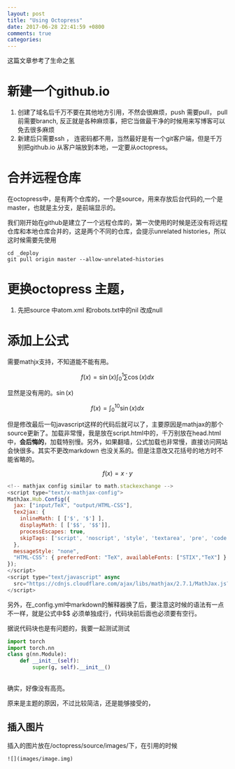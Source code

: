 ```yaml
---
layout: post
title: "Using Octopress"
date: 2017-06-28 22:41:59 +0800
comments: true
categories: 
---
```


这篇文章参考了生命之氢

[reference]: http://shengmingzhiqing.com/blog/octopress-lean-modification-1.html/	"生命之氢"
[reference]: http://shengmingzhiqing.com/blog/octopress-lean-modification-1.html/	" reference from here"

# 新建一个github.io

1. 创建了域名后千万不要在其他地方引用，不然会很麻烦，push 需要pull， pull 前需要branch, 反正就是各种麻烦事，把它当做最干净的时候用来写博客可以免去很多麻烦
2. 新建后只需要ssh ， 连密码都不用，当然最好是有一个git客户端，但是千万别把github.io 从客户端放到本地，一定要从octopress。

# 合并远程仓库

在octopress中，是有两个仓库的，一个是source，用来存放后台代码的,一个是master，也就是主分支，是前端显示的。

我们刚开始在github是建立了一个远程仓库的，第一次使用的时候是还没有将远程仓库和本地仓库合并的，这是两个不同的仓库，会提示unrelated histories，所以这时候需要先使用

~~~shell
cd _deploy
git pull origin master --allow-unrelated-histories
~~~



# 更换octopress 主题，

1. 先把source 中atom.xml 和robots.txt中的nil 改成null

# 添加上公式

需要mathjx支持，不知道能不能有用。

$$f(x) = \sin(x)\int_{0}^{1}\sum \cos(x)dx$$

显然是没有用的。$\sin(x)$

$$f(x) = \int^{10}_0\sin(x)dx$$

但是修改最后一句javascript这样的代码后就可以了，主要原因是mathjax的那个source更新了。加载非常慢，我是放在script.html中的，千万别放在head.html中，**会后悔的**，加载特别慢。另外，如果翻墙，公式加载也非常慢，直接访问网站会快很多。其实不更改markdown 也没关系的。但是注意改又花括号的地方时不能省略的。

$$f(x) =x\cdot y$$

```Javascript
<!-- mathjax config similar to math.stackexchange -->
<script type="text/x-mathjax-config">
MathJax.Hub.Config({
  jax: ["input/TeX", "output/HTML-CSS"],
  tex2jax: {
    inlineMath: [ ['$', '$'] ],
    displayMath: [ ['$$', '$$']],
    processEscapes: true,
    skipTags: ['script', 'noscript', 'style', 'textarea', 'pre', 'code']
  },
  messageStyle: "none",
  "HTML-CSS": { preferredFont: "TeX", availableFonts: ["STIX","TeX"] }
});
</script>
<script type="text/javascript" async
  src="https://cdnjs.cloudflare.com/ajax/libs/mathjax/2.7.1/MathJax.js?config=TeX-MML-AM_CHTML">
</script>
```



另外，在_config.yml中markdown的解释器换了后，要注意这时候的语法有一点不一样，就是公式中$$ 必须单独成行，代码块前后面也必须要有空行。

据说代码块也是有问题的，我要一起测试测试



```python
import torch
import torch.nn
class g(nn.Module):
    def __init__(self):
        super(g, self).__init__()
        
```



确实，好像没有高亮。

原来是主题的原因，不过比较简洁，还是能够接受的，

## 插入图片

插入的图片放在/octopress/source/images/下，在引用的时候

```
![](images/image.img)
```

